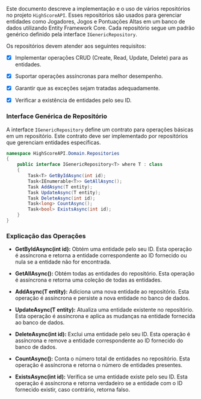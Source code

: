 


Este documento descreve a implementação e o uso de vários repositórios no projeto `HighScoreAPI`. Esses repositórios são usados para gerenciar entidades como Jogadores, Jogos e Pontuações Altas em um banco de dados utilizando Entity Framework Core. Cada repositório segue um padrão genérico definido pela interface `IGenericRepository`.



Os repositórios devem atender aos seguintes requisitos:
- [x] Implementar operações CRUD (Create, Read, Update, Delete) para as entidades.
- [x] Suportar operações assíncronas para melhor desempenho.
- [x] Garantir que as exceções sejam tratadas adequadamente.
- [x] Verificar a existência de entidades pelo seu ID.



### Interface Genérica de Repositório

A interface `IGenericRepository` define um contrato para operações básicas em um repositório. Este contrato deve ser implementado por repositórios que gerenciam entidades específicas.

```csharp
namespace HighScoreAPI.Domain.Repositories
{
    public interface IGenericRepository<T> where T : class
    {
        Task<T> GetByIdAsync(int id);
        Task<IEnumerable<T>> GetAllAsync();
        Task AddAsync(T entity);
        Task UpdateAsync(T entity);
        Task DeleteAsync(int id);
        Task<long> CountAsync();
        Task<bool> ExistsAsync(int id);
    }
}
```
### Explicação das Operações

- **GetByIdAsync(int id):**
  Obtém uma entidade pelo seu ID. Esta operação é assíncrona e retorna a entidade correspondente ao ID fornecido ou nula se a entidade não for encontrada.

- **GetAllAsync():**
  Obtém todas as entidades do repositório. Esta operação é assíncrona e retorna uma coleção de todas as entidades.

- **AddAsync(T entity):**
  Adiciona uma nova entidade ao repositório. Esta operação é assíncrona e persiste a nova entidade no banco de dados.

- **UpdateAsync(T entity):**
  Atualiza uma entidade existente no repositório. Esta operação é assíncrona e aplica as mudanças na entidade fornecida ao banco de dados.

- **DeleteAsync(int id):**
  Exclui uma entidade pelo seu ID. Esta operação é assíncrona e remove a entidade correspondente ao ID fornecido do banco de dados.

- **CountAsync():**
  Conta o número total de entidades no repositório. Esta operação é assíncrona e retorna o número de entidades presentes.

- **ExistsAsync(int id):**
  Verifica se uma entidade existe pelo seu ID. Esta operação é assíncrona e retorna verdadeiro se a entidade com o ID fornecido existir, caso contrário, retorna falso.
